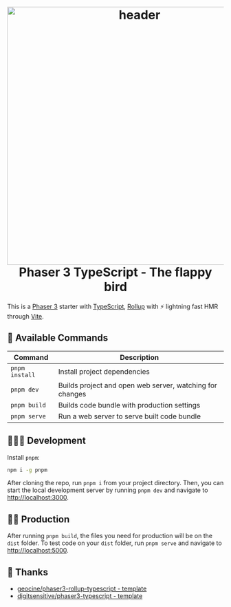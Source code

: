 <h1 align="center">
  <br>

  <img src="https://i.imgur.com/6lcIxDs.png" alt="header" width="600"/>

  <br>
  Phaser 3 TypeScript - The flappy bird
  <br>
</h1>

This is a [Phaser 3](https://github.com/photonstorm/phaser) starter with [TypeScript](https://www.typescriptlang.org/), [Rollup](https://rollupjs.org) with ⚡️ lightning fast HMR through [Vite](https://vitejs.dev/).

## 🌟 Available Commands

| Command | Description |
|---------|-------------|
| `pnpm install` | Install project dependencies |
| `pnpm dev` | Builds project and open web server, watching for changes |
| `pnpm build` | Builds code bundle with production settings  |
| `pnpm serve` | Run a web server to serve built code bundle |

## 🧑🏿‍💻 Development

Install `pnpm`:

```sh
npm i -g pnpm
```

After cloning the repo, run `pnpm i` from your project directory. Then, you can start the local development
server by running `pnpm dev` and navigate to [http://localhost:3000](http://localhost:3000).

## 🏃‍♀️ Production

After running `pnpm build`, the files you need for production will be on the `dist` folder. To test code on your `dist` folder, run `pnpm serve` and navigate to [http://localhost:5000](http://localhost:5000).

## 🍋 Thanks

- [geocine/phaser3-rollup-typescript - template](https://github.com/geocine/phaser3-rollup-typescript)
- [digitsensitive/phaser3-typescript - template](https://github.com/digitsensitive/phaser3-typescript#readme)

